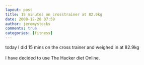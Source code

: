 ```yaml
---
layout: post
title: 15 minutes on crosstrainer at 82.9kg
date: 2008-12-28 07:59
author: jeremystocks
comments: true
categories: [fitness]
---
```

today I did 15 mins on the cross trainer and weighed in at 82.9kg<br /><br />I have decided to use The Hacker diet Online.
